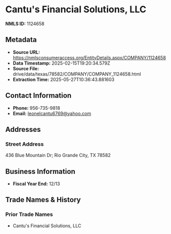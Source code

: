 # Cantu's Financial Solutions, LLC

**NMLS ID:** 1124658

## Metadata
- **Source URL:** https://nmlsconsumeraccess.org/EntityDetails.aspx/COMPANY/1124658
- **Data Timestamp:** 2025-02-15T19:20:34.579Z
- **Source File:** drive/data/texas/78582/COMPANY/COMPANY_1124658.html
- **Extraction Time:** 2025-05-27T10:36:43.881603

## Contact Information
- **Phone:** 956-735-9818
- **Email:** leonelcantu6769@yahoo.com

## Addresses
### Street Address
436 Blue Mountain Dr; Rio Grande City, TX 78582

## Business Information
- **Fiscal Year End:** 12/13

## Trade Names & History
### Prior Trade Names
- Cantu's Financial Solutions, LLC
